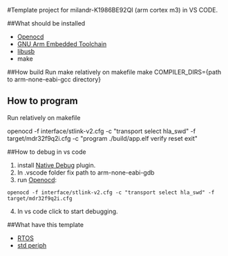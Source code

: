 #Template project for milandr-K1986BE92QI (arm cortex m3) in VS CODE.

##What should be installed
- [Openocd](http://openocd.org/2017/01/openocd-0-10-0-release-is-out/)
- [GNU Arm Embedded Toolchain](https://developer.arm.com/open-source/gnu-toolchain/gnu-rm)
- [libusb](https://libusb.info/)
- make

##How build
Run make relatively on makefile 
make COMPILER_DIRS={path to arm-none-eabi-gcc directory}

## How to program
Run relatively on makefile 

openocd -f interface/stlink-v2.cfg -c "transport select hla_swd" -f target/mdr32f9q2i.cfg -c "program ./build/app.elf verify reset exit"

##How to debug in vs code
1. install [Native Debug](https://marketplace.visualstudio.com/items?itemName=webfreak.debug) plugin.
2. In .vscode folder fix path to arm-none-eabi-gdb
3. run [Openocd](http://openocd.org/2017/01/openocd-0-10-0-release-is-out/):
```
openocd -f interface/stlink-v2.cfg -c "transport select hla_swd" -f target/mdr32f9q2i.cfg
```
4. In vs code click to start debugging.

##What have this template
- [RTOS](https://www.freertos.org/)
- [std periph](https://github.com/eldarkg/emdr1986x-std-per-lib)
